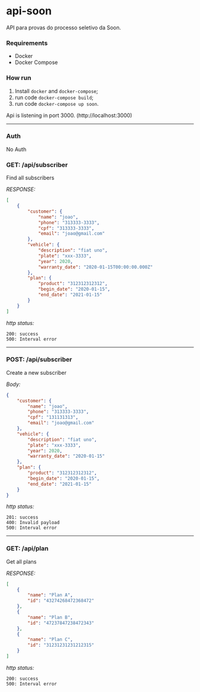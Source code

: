 # api-soon
API para provas do processo seletivo da Soon.

### Requirements

- Docker
- Docker Compose

### How run

1) Install `docker` and `docker-compose`;
2) run code `docker-compose build`;
3) run code `docker-compose up soon`.

Api is listening in port 3000. (http://localhost:3000)

---

### Auth

No Auth

### GET: /api/subscriber

Find all subscribers

*RESPONSE:*
```json
[
    {
        "customer": {
            "name": "joao",
            "phone": "313333-3333",
            "cpf": "313333-3333",
            "email": "joao@gmail.com"
        },
        "vehicle": {
            "description": "fiat uno",
            "plate": "xxx-3333",
            "year": 2020,
            "warranty_date": "2020-01-15T00:00:00.000Z"
        },
        "plan": {
            "product": "312312312312",
            "begin_date": "2020-01-15",
            "end_date": "2021-01-15"
        }
    }
]
```

*http status:*

    200: success
    500: Interval error

----

### POST: /api/subscriber

Create a new subscriber

*Body:*
```json
{
	"customer": {
		"name": "joao",
		"phone": "313333-3333",
		"cpf": "131131313",
		"email": "joao@gmail.com"
	},
	"vehicle": {
		"description": "fiat uno",
		"plate": "xxx-3333",
		"year": 2020,
		"warranty_date": "2020-01-15"
	},
	"plan": {
		"product": "312312312312",
		"begin_date": "2020-01-15",
		"end_date": "2021-01-15"
	}
}
```

*http status:*

    201: success
    400: Invalid payload
    500: Interval error

----

### GET: /api/plan

Get all plans

*RESPONSE:*
```json
[
    {
        "name": "Plan A",
        "id": "43274268472368472"
    },
    {
        "name": "Plan B",
        "id": "47237847238472343"
    },
    {
        "name": "Plan C",
        "id": "31231231231212315"
    }
]
```

*http status:*

    200: success
    500: Interval error
